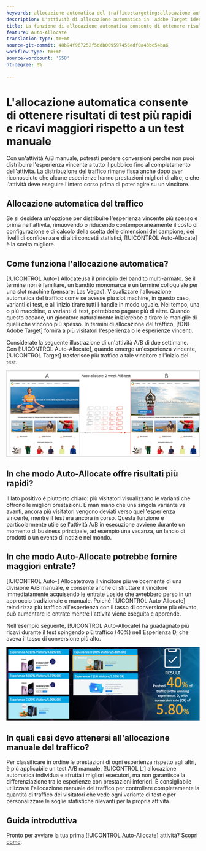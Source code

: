 ```yaml
---
keywords: allocazione automatica del traffico;targeting;allocazione automatica;allocazione automatica
description: L'attività di allocazione automatica in  Adobe Target identifica un vincitore tra due o più esperienze e riassegna automaticamente più traffico al vincitore per aumentare le conversioni mentre il test continua a essere eseguito e imparare.
title: La funzione di allocazione automatica consente di ottenere risultati di test più rapidi e ricavi più elevati rispetto a un test manuale
feature: Auto-Allocate
translation-type: tm+mt
source-git-commit: 48b94f967252f5ddb009597456edf0a43bc54ba6
workflow-type: tm+mt
source-wordcount: '558'
ht-degree: 0%

---
```



# L&#39;allocazione automatica consente di ottenere risultati di test più rapidi e ricavi maggiori rispetto a un test manuale

Con un&#39;attività A/B manuale, potresti perdere conversioni perché non puoi distribuire l&#39;esperienza vincente a tutto il pubblico fino al completamento dell&#39;attività. La distribuzione del traffico rimane fissa anche dopo aver riconosciuto che alcune esperienze hanno prestazioni migliori di altre, e che l&#39;attività deve eseguire l&#39;intero corso prima di poter agire su un vincitore.

## Allocazione automatica del traffico

Se si desidera un&#39;opzione per distribuire l&#39;esperienza vincente più spesso e prima nell&#39;attività, rimuovendo o riducendo contemporaneamente il costo di configurazione e di calcolo della scelta delle dimensioni del campione, dei livelli di confidenza e di altri concetti statistici, [!UICONTROL Auto-Allocate] è la scelta migliore.

## Come funziona l&#39;allocazione automatica?

[!UICONTROL Auto-] Allocateusa il principio del bandito multi-armato. Se il termine non è familiare, un bandito monomarca è un termine colloquiale per una slot machine (pensare: Las Vegas). Visualizzare l&#39;allocazione automatica del traffico come se avesse più slot machine, in questo caso, varianti di test, e all&#39;inizio tirare tutti i handle in modo uguale. Nel tempo, una o più macchine, o varianti di test, potrebbero pagare più di altre. Quando questo accade, un giocatore naturalmente inizierebbe a tirare le maniglie di quelli che vincono più spesso. In termini di allocazione del traffico, [!DNL Adobe Target] fornirà a più visitatori l&#39;esperienza o le esperienze vincenti.

Considerate la seguente illustrazione di un&#39;attività A/B di due settimane. Con [!UICONTROL Auto-Allocate], quando emerge un&#39;esperienza vincente, [!UICONTROL Target] trasferisce più traffico a tale vincitore all&#39;inizio del test.

![Allocazione automatica dell&#39;illustrazione](/help/c-activities/automated-traffic-allocation/assets/Auto-Allocate-test.png)

## In che modo Auto-Allocate offre risultati più rapidi?

Il lato positivo è piuttosto chiaro: più visitatori visualizzano le varianti che offrono le migliori prestazioni. E man mano che una singola variante va avanti, ancora più visitatori vengono deviati verso quell&#39;esperienza vincente, mentre il test era ancora in corso. Questa funzione è particolarmente utile se l&#39;attività A/B in esecuzione avviene durante un momento di business principale, ad esempio una vacanza, un lancio di prodotti o un evento di notizie nel mondo.

## In che modo Auto-Allocate potrebbe fornire maggiori entrate?

[!UICONTROL Auto-] Allocatetrova il vincitore più velocemente di una divisione A/B manuale, e consente anche di sfruttare il vincitore immediatamente acquisendo le entrate upside che avrebbero perso in un approccio tradizionale o manuale. Poiché [!UICONTROL Auto-Allocate] reindirizza più traffico all&#39;esperienza con il tasso di conversione più elevato, può aumentare le entrate mentre l&#39;attività viene eseguita e apprende.

Nell&#39;esempio seguente, [!UICONTROL Auto-Allocate] ha guadagnato più ricavi durante il test spingendo più traffico (40%) nell&#39;Esperienza D, che aveva il tasso di conversione più alto.

![L&#39;allocazione automatica fornisce un&#39;illustrazione delle entrate più elevata](/help/c-activities/automated-traffic-allocation/assets/five-experiences.png)

## In quali casi devo attenersi all&#39;allocazione manuale del traffico?

Per classificare in ordine le prestazioni di ogni esperienza rispetto agli altri, è più applicabile un test A/B manuale. [!UICONTROL L&#39;] allocazione automatica individua e sfrutta i migliori esecutori, ma non garantisce la differenziazione tra le esperienze con prestazioni inferiori. È consigliabile utilizzare l&#39;allocazione manuale del traffico per controllare completamente la quantità di traffico dei visitatori che vede ogni variante di test e per personalizzare le soglie statistiche rilevanti per la propria attività.

## Guida introduttiva

Pronto per avviare la tua prima [!UICONTROL Auto-Allocate] attività? [Scopri come](/help/c-activities/automated-traffic-allocation/automated-traffic-allocation.md).

